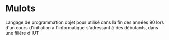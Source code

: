 # Mulots

Langage de programmation objet pour utilisé dans la fin des années 90
lors d'un cours d'initiation à l'informatique s'adressant à des débutants, dans une filière d'IUT


